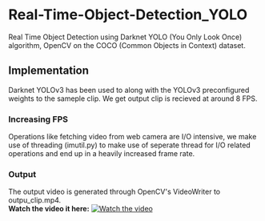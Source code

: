 # Real-Time-Object-Detection_YOLO
Real Time Object Detection using Darknet YOLO (You Only Look Once) algorithm, OpenCV on the COCO (Common Objects in Context) dataset.

## Implementation
Darknet YOLOv3 has been used to along with the YOLOv3 preconfigured weights to the sameple clip. We get output clip is recieved at around 8 FPS.
### Increasing FPS 
Operations like fetching video from web camera are I/O intensive, we make use of threading (imutil.py) to make use of seperate thread for I/O related operations and end up in a heavily increased frame rate.
### Output
The output video is generated through OpenCV's VideoWriter to outpu_clip.mp4.
<br />
**Watch the video it here:**
[![Watch the video](https://img.youtube.com/vi/AWNhLxG521w/0.jpg)](https://youtu.be/AWNhLxG521w)
